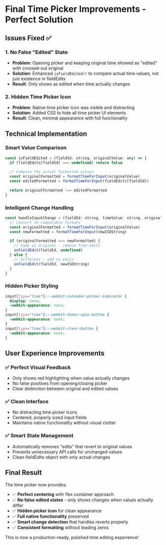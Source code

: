 # Final Time Picker Improvements - Perfect Solution

## Issues Fixed ✅

### 1. **No False "Edited" State**
- **Problem**: Opening picker and keeping original time showed as "edited" with crossed-out original
- **Solution**: Enhanced `isFieldEdited()` to compare actual time values, not just existence in fieldEdits
- **Result**: Only shows as edited when time actually changes

### 2. **Hidden Time Picker Icon**
- **Problem**: Native time picker icon was visible and distracting
- **Solution**: Added CSS to hide all time picker UI elements
- **Result**: Clean, minimal appearance with full functionality

## Technical Implementation

### Smart Value Comparison
```javascript
const isFieldEdited = (fieldId: string, originalValue: any) => {
  if (fieldEdits[fieldId] === undefined) return false
  
  // Compare the actual formatted values
  const originalFormatted = formatTimeForInput(originalValue)
  const editedFormatted = formatTimeForInput(fieldEdits[fieldId])
  
  return originalFormatted !== editedFormatted
}
```

### Intelligent Change Handling
```javascript
const handleInputChange = (fieldId: string, timeValue: string, originalValue: any) => {
  // Convert to comparable formats
  const originalFormatted = formatTimeForInput(originalValue)
  const newFormatted = formatTimeForInput(newISOString)
  
  if (originalFormatted === newFormatted) {
    // Same as original - remove from edits
    onFieldEdit(fieldId, undefined)
  } else {
    // Different - add to edits
    onFieldEdit(fieldId, newISOString)
  }
}
```

### Hidden Picker Styling
```css
input[type="time"]::-webkit-calendar-picker-indicator {
  display: none;
  -webkit-appearance: none;
}
input[type="time"]::-webkit-inner-spin-button {
  -webkit-appearance: none;
}
input[type="time"]::-webkit-clear-button {
  -webkit-appearance: none;
}
```

## User Experience Improvements

### ✅ **Perfect Visual Feedback**
- Only shows red highlighting when value actually changes
- No false positives from opening/closing picker
- Clear distinction between original and edited values

### ✅ **Clean Interface**
- No distracting time picker icons
- Centered, properly sized input fields
- Maintains native functionality without visual clutter

### ✅ **Smart State Management**
- Automatically removes "edits" that revert to original values
- Prevents unnecessary API calls for unchanged values
- Clean fieldEdits object with only actual changes

## Final Result

The time picker now provides:
- ✅ **Perfect centering** with flex container approach
- ✅ **No false edited states** - only shows changes when values actually differ
- ✅ **Hidden picker icon** for clean appearance
- ✅ **Full native functionality** preserved
- ✅ **Smart change detection** that handles reverts properly
- ✅ **Consistent formatting** without leading zeros

This is now a production-ready, polished time editing experience!